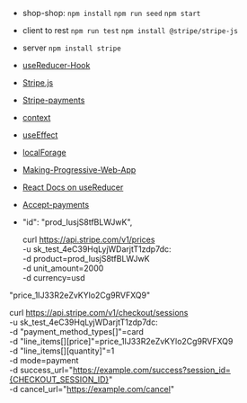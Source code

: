 * shop-shop:
`npm install`
`npm run seed`
`npm start`

* client
 to rest `npm run test`
 `npm install @stripe/stripe-js`

* server
`npm install stripe`

 * [useReducer-Hook](https://reactjs.org/docs/hooks-reference.html#usereducer)
 * [Stripe.js](https://stripe.com/docs/stripe-js)
 * [Stripe-payments](https://stripe.com/)
 * [context](https://reactjs.org/docs/context.html)
 * [useEffect](https://reactjs.org/docs/hooks-effect.html#tip-optimizing-performance-by-skipping-effects)
 * [localForage](https://github.com/localForage/localForage)
 * [Making-Progressive-Web-App](https://create-react-app.dev/docs/making-a-progressive-web-app/)
 * [React Docs on useReducer](https://reactjs.org/docs/hooks-reference.html#usereducer)
 * [Accept-payments](https://stripe.com/docs/payments/accept-a-payment)
 * []()

   "id": "prod_IusjS8tfBLWJwK",

   curl https://api.stripe.com/v1/prices \
  -u sk_test_4eC39HqLyjWDarjtT1zdp7dc: \
  -d product=prod_IusjS8tfBLWJwK \
  -d unit_amount=2000 \
  -d currency=usd

"price_1IJ33R2eZvKYlo2Cg9RVFXQ9"

curl https://api.stripe.com/v1/checkout/sessions \
  -u sk_test_4eC39HqLyjWDarjtT1zdp7dc: \
  -d "payment_method_types[]"=card \
  -d "line_items[][price]"=price_1IJ33R2eZvKYlo2Cg9RVFXQ9 \
  -d "line_items[][quantity]"=1 \
  -d mode=payment \
  -d success_url="https://example.com/success?session_id={CHECKOUT_SESSION_ID}" \
  -d cancel_url="https://example.com/cancel"